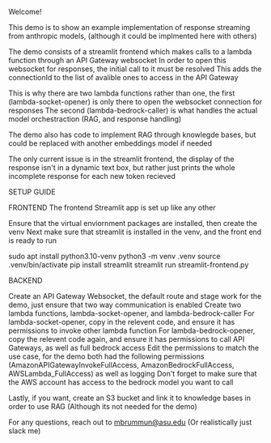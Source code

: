 Welcome!

This demo is to show an example implementation of response streaming from anthropic models, (although it could be implmented here with others)

The demo consists of a streamlit frontend which makes calls to a lambda function through an API Gateway websocket
In order to open this websocket for responses, the initial call to it must be resolved
This adds the connectionId to the list of avalible ones to access in the API Gateway

This is why there are two lambda functions rather than one, the first (lambda-socket-opener) is only there to open the websocket connection for responses
The second (lambda-bedrock-caller) is what handles the actual model orchestraction (RAG, and response handling)

The demo also has code to implement RAG through knowlegde bases, but could be replaced with another embeddings model if needed

The only current issue is in the streamlit frontend, the display of the response isn't in a dynamic text box, but rather just prints the whole incomplete response for each new token recieved



SETUP GUIDE


FRONTEND
The frontend Streamlit app is set up like any other

Ensure that the virtual enviornment packages are installed, then create the venv
Next make sure that streamlit is installed in the venv, and the front end is ready to run

sudo apt install python3.10-venv
python3 -m venv .venv
source .venv/bin/activate
pip install streamlit
streamlit run streamlit-frontend.py


BACKEND

Create an API Gateway Websocket, the default route and stage work for the demo, just ensure that two way communication is enabled
Create two lambda functions, lambda-socket-opener, and lambda-bedrock-caller
For lambda-socket-opener, copy in the relevent code, and ensure it has permissions to invoke other lambda function
For lambda-bedrock-opener, copy the relevent code again, and ensure it has permissions to call API Gateways, as well as full bedrock access
Edit the permissions to match the use case, for the demo both had the following permissions (AmazonAPIGatewayInvokeFullAccess, AmazonBedrockFullAccess, AWSLambda_FullAccess) as well as logging
Don't forget to make sure that the AWS account has access to the bedrock model you want to call

Lastly, if you want, create an S3 bucket and link it to knowledge bases in order to use RAG (Although its not needed for the demo)



For any questions, reach out to mbrummun@asu.edu (Or realistically just slack me)


